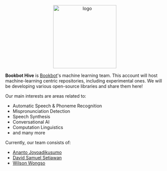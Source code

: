 <p align="center">
    <img src="https://github.com/bookbot-hive/.github/assets/23167175/5e1d6d9f-2bd0-4700-acf5-f69fe2f23608" alt="logo" width="200"/>
</p>

**Bookbot Hive** is [Bookbot](https://www.bookbotkids.com/)'s machine learning team. This account will host machine-learning centric repositories, including experimental ones. We will be developing various open-source libraries and share them here!

Our main interests are areas related to:
- Automatic Speech & Phoneme Recognition
- Mispronunciation Detection
- Speech Synthesis
- Conversational AI
- Computation Linguistics
- and many more

Currently, our team consists of:

- [Ananto Joyoadikusumo](https://anantoj.github.io/)
- [David Samuel Setiawan](https://davidsamuell.github.io/)
- [Wilson Wongso](https://wilsonwongso.dev)
